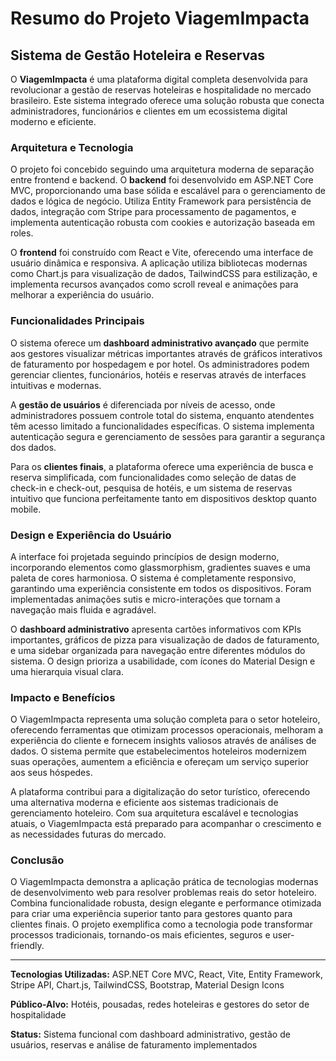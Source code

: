 # Resumo do Projeto ViagemImpacta

## Sistema de Gestão Hoteleira e Reservas

O **ViagemImpacta** é uma plataforma digital completa desenvolvida para revolucionar a gestão de reservas hoteleiras e hospitalidade no mercado brasileiro. Este sistema integrado oferece uma solução robusta que conecta administradores, funcionários e clientes em um ecossistema digital moderno e eficiente.

### Arquitetura e Tecnologia

O projeto foi concebido seguindo uma arquitetura moderna de separação entre frontend e backend. O **backend** foi desenvolvido em ASP.NET Core MVC, proporcionando uma base sólida e escalável para o gerenciamento de dados e lógica de negócio. Utiliza Entity Framework para persistência de dados, integração com Stripe para processamento de pagamentos, e implementa autenticação robusta com cookies e autorização baseada em roles.

O **frontend** foi construído com React e Vite, oferecendo uma interface de usuário dinâmica e responsiva. A aplicação utiliza bibliotecas modernas como Chart.js para visualização de dados, TailwindCSS para estilização, e implementa recursos avançados como scroll reveal e animações para melhorar a experiência do usuário.

### Funcionalidades Principais

O sistema oferece um **dashboard administrativo avançado** que permite aos gestores visualizar métricas importantes através de gráficos interativos de faturamento por hospedagem e por hotel. Os administradores podem gerenciar clientes, funcionários, hotéis e reservas através de interfaces intuitivas e modernas.

A **gestão de usuários** é diferenciada por níveis de acesso, onde administradores possuem controle total do sistema, enquanto atendentes têm acesso limitado a funcionalidades específicas. O sistema implementa autenticação segura e gerenciamento de sessões para garantir a segurança dos dados.

Para os **clientes finais**, a plataforma oferece uma experiência de busca e reserva simplificada, com funcionalidades como seleção de datas de check-in e check-out, pesquisa de hotéis, e um sistema de reservas intuitivo que funciona perfeitamente tanto em dispositivos desktop quanto mobile.

### Design e Experiência do Usuário

A interface foi projetada seguindo princípios de design moderno, incorporando elementos como glassmorphism, gradientes suaves e uma paleta de cores harmoniosa. O sistema é completamente responsivo, garantindo uma experiência consistente em todos os dispositivos. Foram implementadas animações sutis e micro-interações que tornam a navegação mais fluida e agradável.

O **dashboard administrativo** apresenta cartões informativos com KPIs importantes, gráficos de pizza para visualização de dados de faturamento, e uma sidebar organizada para navegação entre diferentes módulos do sistema. O design prioriza a usabilidade, com ícones do Material Design e uma hierarquia visual clara.

### Impacto e Benefícios

O ViagemImpacta representa uma solução completa para o setor hoteleiro, oferecendo ferramentas que otimizam processos operacionais, melhoram a experiência do cliente e fornecem insights valiosos através de análises de dados. O sistema permite que estabelecimentos hoteleiros modernizem suas operações, aumentem a eficiência e ofereçam um serviço superior aos seus hóspedes.

A plataforma contribui para a digitalização do setor turístico, oferecendo uma alternativa moderna e eficiente aos sistemas tradicionais de gerenciamento hoteleiro. Com sua arquitetura escalável e tecnologias atuais, o ViagemImpacta está preparado para acompanhar o crescimento e as necessidades futuras do mercado.

### Conclusão

O ViagemImpacta demonstra a aplicação prática de tecnologias modernas de desenvolvimento web para resolver problemas reais do setor hoteleiro. Combina funcionalidade robusta, design elegante e performance otimizada para criar uma experiência superior tanto para gestores quanto para clientes finais. O projeto exemplifica como a tecnologia pode transformar processos tradicionais, tornando-os mais eficientes, seguros e user-friendly.

---

**Tecnologias Utilizadas:** ASP.NET Core MVC, React, Vite, Entity Framework, Stripe API, Chart.js, TailwindCSS, Bootstrap, Material Design Icons

**Público-Alvo:** Hotéis, pousadas, redes hoteleiras e gestores do setor de hospitalidade

**Status:** Sistema funcional com dashboard administrativo, gestão de usuários, reservas e análise de faturamento implementados
